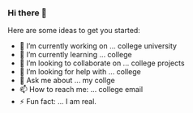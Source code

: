### Hi there 👋

Here are some ideas to get you started:

- 🔭 I’m currently working on ... college university
- 🌱 I’m currently learning ... college
- 👯 I’m looking to collaborate on ... college projects
- 🤔 I’m looking for help with ... college
- 💬 Ask me about ... my collge
- 📫 How to reach me: ... college email
- ⚡ Fun fact: ... I am real.

